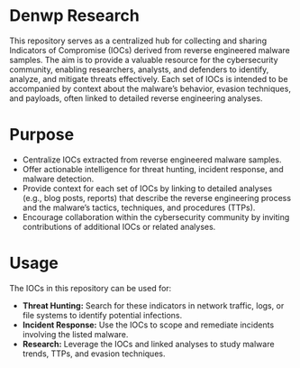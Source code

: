 # Denwp Research

This repository serves as a centralized hub for collecting and sharing Indicators of Compromise (IOCs) derived from reverse engineered malware samples. The aim is to provide a valuable resource for the cybersecurity community, enabling researchers, analysts, and defenders to identify, analyze, and mitigate threats effectively. Each set of IOCs is intended to be accompanied by context about the malware’s behavior, evasion techniques, and payloads, often linked to detailed reverse engineering analyses.

# Purpose
- Centralize IOCs extracted from reverse engineered malware samples.
- Offer actionable intelligence for threat hunting, incident response, and malware detection.
- Provide context for each set of IOCs by linking to detailed analyses (e.g., blog posts, reports) that describe the reverse engineering process and the malware’s tactics, techniques, and procedures (TTPs).
- Encourage collaboration within the cybersecurity community by inviting contributions of additional IOCs or related analyses.

# Usage
The IOCs in this repository can be used for:
- **Threat Hunting:** Search for these indicators in network traffic, logs, or file systems to identify potential infections.
- **Incident Response:** Use the IOCs to scope and remediate incidents involving the listed malware.
- **Research:** Leverage the IOCs and linked analyses to study malware trends, TTPs, and evasion techniques.



